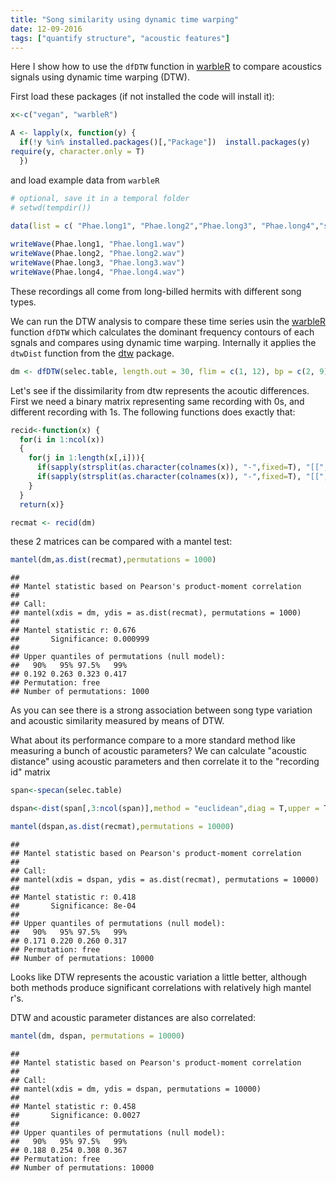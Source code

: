 ```yaml
---
title: "Song similarity using dynamic time warping"
date: 12-09-2016
tags: ["quantify structure", "acoustic features"]
---
```


Here I show how to use the `dfDTW` function in [warbleR](https://cran.r-project.org/package=warbleR) to compare acoustics signals using dynamic time warping (DTW).

First load these packages (if not installed the code will install it):

``` r
x<-c("vegan", "warbleR")

A <- lapply(x, function(y) {
  if(!y %in% installed.packages()[,"Package"])  install.packages(y)
require(y, character.only = T)
  })
``` 

and load example data from `warbleR`


``` r
# optional, save it in a temporal folder
# setwd(tempdir())
 
data(list = c( "Phae.long1", "Phae.long2","Phae.long3", "Phae.long4","selec.table"))

writeWave(Phae.long1, "Phae.long1.wav")
writeWave(Phae.long2, "Phae.long2.wav")
writeWave(Phae.long3, "Phae.long3.wav") 
writeWave(Phae.long4, "Phae.long4.wav")
``` 

These recordings all come from long-billed hermits with different song types.

We can run the DTW analysis to compare these time series usin the [warbleR](https://cran.r-project.org/package=warbleR) function `dfDTW` which calculates the dominant frequency contours of each sgnals and compares using dynamic time warping. Internally it applies the `dtwDist` function from the [dtw](https://cran.r-project.org/package=dtw) package.


``` r
dm <- dfDTW(selec.table, length.out = 30, flim = c(1, 12), bp = c(2, 9), wl = 300, img = FALSE, pb = F)
``` 


Let's see if the dissimilarity from dtw represents the acoutic differences. First we need a binary matrix representing same recording with 0s, and different recording with 1s. The following functions does exactly that:


``` r
recid<-function(x) {
  for(i in 1:ncol(x))
  {
    for(j in 1:length(x[,i])){
      if(sapply(strsplit(as.character(colnames(x)), "-",fixed=T), "[[", 1)[j]==sapply(strsplit(as.character(colnames(x)), "-",fixed=T), "[[", 1)[i]) x[j,i]<-0
      if(sapply(strsplit(as.character(colnames(x)), "-",fixed=T), "[[", 1)[j]!=sapply(strsplit(as.character(colnames(x)), "-",fixed=T), "[[", 1)[i]) x[j,i]<-1      
    }
  }
  return(x)}

recmat <- recid(dm)
``` 

these 2 matrices can be compared with a mantel test:


``` r
mantel(dm,as.dist(recmat),permutations = 1000)
``` 



``` 
## 
## Mantel statistic based on Pearson's product-moment correlation 
## 
## Call:
## mantel(xdis = dm, ydis = as.dist(recmat), permutations = 1000) 
## 
## Mantel statistic r: 0.676 
##       Significance: 0.000999 
## 
## Upper quantiles of permutations (null model):
##   90%   95% 97.5%   99% 
## 0.192 0.263 0.323 0.417 
## Permutation: free
## Number of permutations: 1000
``` 

As you can see there is a strong association between song type variation and acoustic similarity measured by means of DTW.

What about its performance compare to a more standard method like measuring a bunch of acoustic parameters? 
We can calculate "acoustic distance" using acoustic parameters and then correlate it to the "recording id" matrix


``` r
span<-specan(selec.table)

dspan<-dist(span[,3:ncol(span)],method = "euclidean",diag = T,upper = T)

mantel(dspan,as.dist(recmat),permutations = 10000)
``` 



``` 
## 
## Mantel statistic based on Pearson's product-moment correlation 
## 
## Call:
## mantel(xdis = dspan, ydis = as.dist(recmat), permutations = 10000) 
## 
## Mantel statistic r: 0.418 
##       Significance: 8e-04 
## 
## Upper quantiles of permutations (null model):
##   90%   95% 97.5%   99% 
## 0.171 0.220 0.260 0.317 
## Permutation: free
## Number of permutations: 10000
``` 

Looks like DTW represents the acoustic variation a little better, although both methods produce significant correlations with relatively high  mantel r's.


DTW and acoustic parameter distances are also correlated:

``` r
mantel(dm, dspan, permutations = 10000)
``` 

``` 
## 
## Mantel statistic based on Pearson's product-moment correlation 
## 
## Call:
## mantel(xdis = dm, ydis = dspan, permutations = 10000) 
## 
## Mantel statistic r: 0.458 
##       Significance: 0.0027 
## 
## Upper quantiles of permutations (null model):
##   90%   95% 97.5%   99% 
## 0.188 0.254 0.308 0.367 
## Permutation: free
## Number of permutations: 10000
``` 

